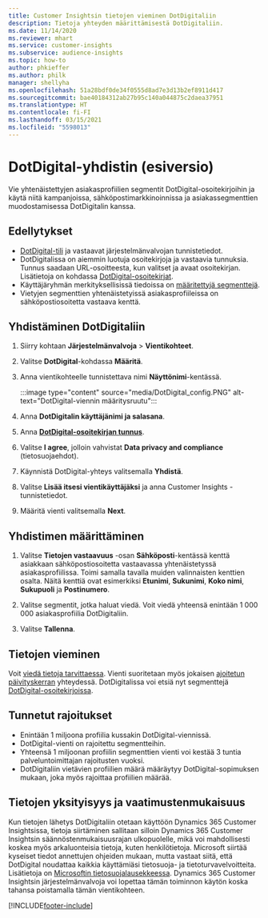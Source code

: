 ```yaml
---
title: Customer Insightsin tietojen vieminen DotDigitaliin
description: Tietoja yhteyden määrittämisestä DotDigitaliin.
ms.date: 11/14/2020
ms.reviewer: mhart
ms.service: customer-insights
ms.subservice: audience-insights
ms.topic: how-to
author: phkieffer
ms.author: philk
manager: shellyha
ms.openlocfilehash: 51a28bdf0de34f0555d8ad7e3d13b2ef8911d417
ms.sourcegitcommit: bae40184312ab27b95c140a044875c2daea37951
ms.translationtype: HT
ms.contentlocale: fi-FI
ms.lasthandoff: 03/15/2021
ms.locfileid: "5598013"
---
```

# <a name="connector-for-dotdigital-preview"></a>DotDigital-yhdistin (esiversio)

Vie yhtenäistettyjen asiakasprofiilien segmentit DotDigital-osoitekirjoihin ja käytä niitä kampanjoissa, sähköpostimarkkinoinnissa ja asiakassegmenttien muodostamisessa DotDigitalin kanssa. 

## <a name="prerequisites"></a>Edellytykset

-   [DotDigital-tili](https://dotdigital.com/) ja vastaavat järjestelmänvalvojan tunnistetiedot.
-   DotDigitalissa on aiemmin luotuja osoitekirjoja ja vastaavia tunnuksia. Tunnus saadaan URL-osoitteesta, kun valitset ja avaat osoitekirjan. Lisätietoja on kohdassa [DotDigital-osoitekirjat](https://support.dotdigital.com/hc/articles/212211968-Creating-an-address-book).
-   Käyttäjäryhmän merkityksellisissä tiedoissa on [määritettyjä segmenttejä](segments.md).
-   Vietyjen segmenttien yhtenäistetyissä asiakasprofiileissa on sähköpostiosoitetta vastaava kenttä.

## <a name="connect-to-dotdigital"></a>Yhdistäminen DotDigitaliin

1. Siirry kohtaan **Järjestelmänvalvoja** > **Vientikohteet**.

1. Valitse **DotDigital**-kohdassa **Määritä**.

1. Anna vientikohteelle tunnistettava nimi **Näyttönimi**-kentässä.

   :::image type="content" source="media/DotDigital_config.PNG" alt-text="DotDigital-viennin määritysruutu":::

1. Anna **DotDigitalin käyttäjänimi ja salasana**.

1. Anna **[DotDigital-osoitekirjan tunnus](https://support.dotdigital.com/hc/articles/212211968-Creating-an-address-book)**.

1. Valitse **I agree**, jolloin vahvistat **Data privacy and compliance** (tietosuojaehdot).

1. Käynnistä DotDigital-yhteys valitsemalla **Yhdistä**.

1. Valitse **Lisää itsesi vientikäyttäjäksi** ja anna Customer Insights -tunnistetiedot.

1. Määritä vienti valitsemalla **Next**.

## <a name="configure-the-connector"></a>Yhdistimen määrittäminen

1. Valitse **Tietojen vastaavuus** -osan **Sähköposti**-kentässä kenttä asiakkaan sähköpostiosoitetta vastaavassa yhtenäistetyssä asiakasprofiilissa. Toimi samalla tavalla muiden valinnaisten kenttien osalta. Näitä kenttiä ovat esimerkiksi **Etunimi**, **Sukunimi**, **Koko nimi**, **Sukupuoli** ja **Postinumero**.

1. Valitse segmentit, jotka haluat viedä. Voit viedä yhteensä enintään 1 000 000 asiakasprofiilia DotDigitaliin.

1. Valitse **Tallenna**.

## <a name="export-the-data"></a>Tietojen vieminen

Voit [viedä tietoja tarvittaessa](export-destinations.md). Vienti suoritetaan myös jokaisen [ajoitetun päivityskerran](system.md#schedule-tab) yhteydessä. DotDigitalissa voi etsiä nyt segmenttejä [DotDigital-osoitekirjoissa](https://support.dotdigital.com/hc/articles/212211968-Creating-an-address-book).

## <a name="known-limitations"></a>Tunnetut rajoitukset

- Enintään 1 miljoona profiilia kussakin DotDigital-viennissä.
- DotDigital-vienti on rajoitettu segmentteihin.
- Yhteensä 1 miljoonan profiilin segmenttien vienti voi kestää 3 tuntia palveluntoimittajan rajoitusten vuoksi. 
- DotDigitaliin vietävien profiilien määrä määräytyy DotDigital-sopimuksen mukaan, joka myös rajoittaa profiilien määrää.

## <a name="data-privacy-and-compliance"></a>Tietojen yksityisyys ja vaatimustenmukaisuus

Kun tietojen lähetys DotDigitaliin otetaan käyttöön Dynamics 365 Customer Insightsissa, tietoja siirtäminen sallitaan silloin Dynamics 365 Customer Insightsin säännöstenmukaisuusrajan ulkopuolelle, mikä voi mahdollisesti koskea myös arkaluonteisia tietoja, kuten henkilötietoja. Microsoft siirtää kyseiset tiedot annettujen ohjeiden mukaan, mutta vastaat siitä, että DotDigital noudattaa kaikkia käyttämiäsi tietosuoja- ja tietoturvavelvoitteita. Lisätietoja on [Microsoftin tietosuojalausekkeessa](https://go.microsoft.com/fwlink/?linkid=396732).
Dynamics 365 Customer Insightsin järjestelmänvalvoja voi lopettaa tämän toiminnon käytön koska tahansa poistamalla tämän vientikohteen.


[!INCLUDE[footer-include](../includes/footer-banner.md)]